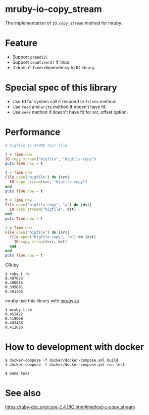 mruby-io-copy_stream
=====

The implementation of `IO.copy_stream` method for mruby.

# Feature

- Support `pread(2)`
- Support `sendfile(2)` if linux
- It doesn't have dependency to IO library.

# Special spec of this library

- Use fd for system call if respond to `fileno` method.
- Use `read` and `write` method if doesn't have fd.
- Use `seek` method if doesn't have fd for src_offset option.

# Performance

```rb
# bigfile is 440MB text file

t = Time.now
IO.copy_stream("bigfile", "bigfile-copy")
puts Time.now - t

t = Time.now
File.open("bigfile") do |src|
  IO.copy_stream(src, "bigfile-copy")
end
puts Time.now - t

t = Time.now
File.open("bigfile-copy", "w") do |dst|
  IO.copy_stream("bigfile", dst)
end
puts Time.now - t

t = Time.now
File.open("bigfile") do |src|
  File.open("bigfile-copy", "w") do |dst|
    IO.copy_stream(src, dst)
  end
end
puts Time.now - t
```

CRuby

```
$ ruby t.rb
0.407673
0.400015
0.395681
0.401305
```

mruby use this library with [mruby-io](https://github.com/iij/mruby-io)

```
$ mruby t.rb
0.452422
0.419008
0.403466
0.412026
```

# How to development with docker

```
$ docker-compose -f docker/docker-compose.yml build
$ docker-compose -f docker/docker-compose.yml run test
```

```
$ make test
```

# See also

https://ruby-doc.org/core-2.4.1/IO.html#method-c-copy_stream
